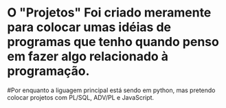 # O "Projetos" Foi criado meramente para colocar umas idéias de programas que tenho quando penso em fazer algo relacionado à programação.
#Por enquanto a liguagem principal está sendo em python, mas pretendo colocar projetos com PL/SQL, ADV/PL e JavaScript.
